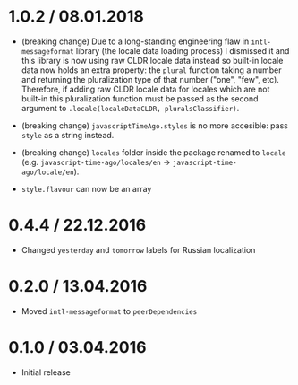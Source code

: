 1.0.2 / 08.01.2018
===================

  * (breaking change) Due to a long-standing engineering flaw in `intl-messageformat` library (the locale data loading process) I dismissed it and this library is now using raw CLDR locale data instead so built-in locale data now holds an extra property: the `plural` function taking a number and returning the pluralization type of that number ("one", "few", etc). Therefore, if adding raw CLDR locale data for locales which are not built-in this pluralization function must be passed as the second argument to `.locale(localeDataCLDR, pluralsClassifier)`.

  * (breaking change) `javascriptTimeAgo.styles` is no more accesible: pass `style` as a string instead.

  * (breaking change) `locales` folder inside the package renamed to `locale` (e.g. `javascript-time-ago/locales/en` -> `javascript-time-ago/locale/en`).

  * `style.flavour` can now be an array

0.4.4 / 22.12.2016
===================

  * Changed `yesterday` and `tomorrow` labels for Russian localization

0.2.0 / 13.04.2016
===================

  * Moved `intl-messageformat` to `peerDependencies`

0.1.0 / 03.04.2016
===================

  * Initial release